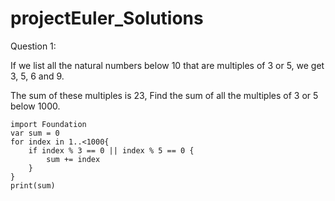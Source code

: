 # projectEuler_Solutions

 Question 1:
 
 If we list all the natural numbers below 10 that are multiples of 3 or 5,
 we get 3, 5, 6 and 9. 
 
 The sum of these multiples is 23, Find the sum of all the multiples of 3 or 5 below 1000.

```
import Foundation
var sum = 0
for index in 1..<1000{
    if index % 3 == 0 || index % 5 == 0 {
        sum += index
    }
}
print(sum)
```
